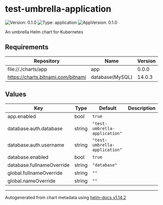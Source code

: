 # test-umbrella-application

![Version: 0.1.0](https://img.shields.io/badge/Version-0.1.0-informational?style=flat-square) ![Type: application](https://img.shields.io/badge/Type-application-informational?style=flat-square) ![AppVersion: 0.1.0](https://img.shields.io/badge/AppVersion-0.1.0-informational?style=flat-square)

An umbrella Helm chart for Kubernetes

## Requirements

| Repository                           | Name            | Version |
| ------------------------------------ | --------------- | ------- |
| file://./charts/app                  | app             | 0.0.0   |
| <https://charts.bitnami.com/bitnami> | database(MySQL) | 14.0.3  |

## Values

| Key                       | Type   | Default                       | Description |
| ------------------------- | ------ | ----------------------------- | ----------- |
| app.enabled               | bool   | `true`                        |             |
| database.auth.database    | string | `"test-umbrella-application"` |             |
| database.auth.username    | string | `"test-umbrella-application"` |             |
| database.enabled          | bool   | `true`                        |             |
| database.fullnameOverride | string | `"database"`                  |             |
| global.fullnameOverride   | string | `""`                          |             |
| global.nameOverride       | string | `""`                          |             |

---

Autogenerated from chart metadata using [helm-docs v1.14.2](https://github.com/norwoodj/helm-docs/releases/v1.14.2)

